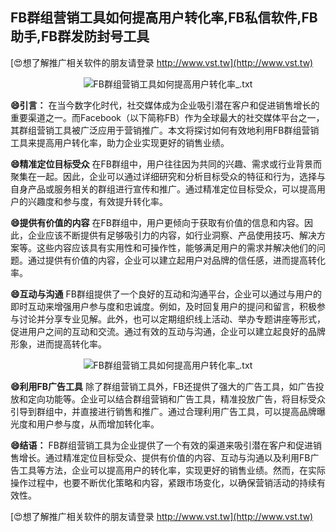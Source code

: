 ## **FB群组营销工具如何提高用户转化率,FB私信软件,FB助手,FB群发防封号工具**

[😍想了解推广相关软件的朋友请登录 http://www.vst.tw](http://www.vst.tw)

 <center><img src="https://vst.tw/MP4/tuiguang/png/4.png" alt="FB群组营销工具如何提高用户转化率_.txt"></center>

**😄引言：**
在当今数字化时代，社交媒体成为企业吸引潜在客户和促进销售增长的重要渠道之一。而Facebook（以下简称FB）作为全球最大的社交媒体平台之一，其群组营销工具被广泛应用于营销推广。本文将探讨如何有效地利用FB群组营销工具来提高用户转化率，助力企业实现更好的销售业绩。

**😄精准定位目标受众**
在FB群组中，用户往往因为共同的兴趣、需求或行业背景而聚集在一起。因此，企业可以通过详细研究和分析目标受众的特征和行为，选择与自身产品或服务相关的群组进行宣传和推广。通过精准定位目标受众，可以提高用户的兴趣度和参与度，有效提升转化率。

**😄提供有价值的内容**
在FB群组中，用户更倾向于获取有价值的信息和内容。因此，企业应该不断提供有足够吸引力的内容，如行业洞察、产品使用技巧、解决方案等。这些内容应该具有实用性和可操作性，能够满足用户的需求并解决他们的问题。通过提供有价值的内容，企业可以建立起用户对品牌的信任感，进而提高转化率。

**😄互动与沟通**
FB群组提供了一个良好的互动和沟通平台，企业可以通过与用户的即时互动来增强用户参与度和忠诚度。例如，及时回复用户的提问和留言，积极参与讨论并分享专业见解。此外，也可以定期组织线上活动、举办专题讲座等形式，促进用户之间的互动和交流。通过有效的互动与沟通，企业可以建立起良好的品牌形象，进而提高转化率。

 <center><img src="https://vst.tw/MP4/tuiguang/png/6.png" alt="FB群组营销工具如何提高用户转化率_.txt"></center>

**😄利用FB广告工具**
除了群组营销工具外，FB还提供了强大的广告工具，如广告投放和定向功能等。企业可以结合群组营销和广告工具，精准投放广告，将目标受众引导到群组中，并直接进行销售和推广。通过合理利用广告工具，可以提高品牌曝光度和用户参与度，从而增加转化率。

**😄结语：**
FB群组营销工具为企业提供了一个有效的渠道来吸引潜在客户和促进销售增长。通过精准定位目标受众、提供有价值的内容、互动与沟通以及利用FB广告工具等方法，企业可以提高用户的转化率，实现更好的销售业绩。然而，在实际操作过程中，也要不断优化策略和内容，紧跟市场变化，以确保营销活动的持续有效性。

[😍想了解推广相关软件的朋友请登录 http://www.vst.tw](http://www.vst.tw)



